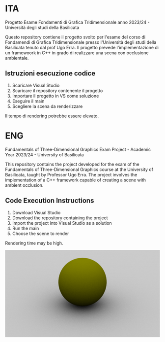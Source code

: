 # ITA
Progetto Esame Fondamenti di Grafica Tridimensionale anno 2023/24 - Università degli studi della Basilicata

Questo repository contiene il progetto svolto per l'esame del corso di Fondamendi di Grafica Tridimensionale presso l'Università degli studi della Basilicata tenuto dal prof Ugo Erra.
Il progetto prevede l'implementazione di un framewoork in C++ in grado di realizzare una scena con occlusione ambientale.

## Istruzioni esecuzione codice
1) Scaricare Visual Studio 
2) Scaricare il repository contenente il progetto
3) Importare il progetto in VS come soluzione
4) Eseguire il main
5) Scegliere la scena da renderizzare

Il tempo di rendering potrebbe essere elevato.

# ENG
Fundamentals of Three-Dimensional Graphics Exam Project - Academic Year 2023/24 - University of Basilicata

This repository contains the project developed for the exam of the Fundamentals of Three-Dimensional Graphics course at the University of Basilicata, taught by Professor Ugo Erra. 
The project involves the implementation of a C++ framework capable of creating a scene with ambient occlusion.

## Code Execution Instructions
1) Download Visual Studio 
2) Download the repository containing the project 
3) Import the project into Visual Studio as a solution 
4) Run the main  
5) Choose the scene to render

Rendering time may be high.


![Screen render finale](https://github.com/manuelecapece/GR_ambientOcclusion/blob/main/screenshot/sphereMultiJittered/num_samples-256.bmp)


